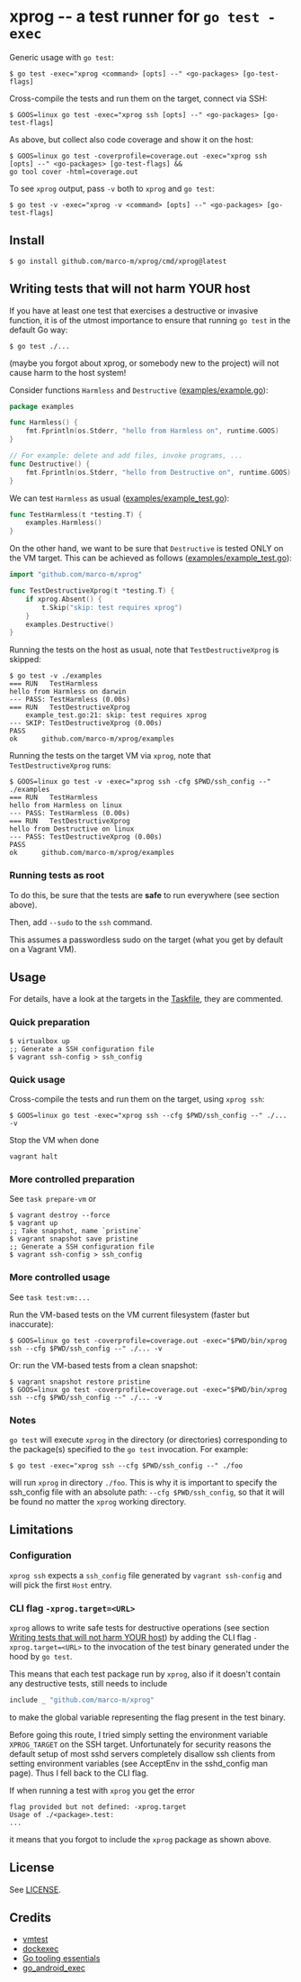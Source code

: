 # xprog -- a test runner for `go test -exec`

Generic usage with `go test`:

    $ go test -exec="xprog <command> [opts] --" <go-packages> [go-test-flags]

Cross-compile the tests and run them on the target, connect via SSH:

    $ GOOS=linux go test -exec="xprog ssh [opts] --" <go-packages> [go-test-flags]

As above, but collect also code coverage and show it on the host:

    $ GOOS=linux go test -coverprofile=coverage.out -exec="xprog ssh [opts] --" <go-packages> [go-test-flags] &&
    go tool cover -html=coverage.out

To see `xprog` output, pass `-v` both to `xprog` and `go test`:

    $ go test -v -exec="xprog -v <command> [opts] --" <go-packages> [go-test-flags]

## Install

```
$ go install github.com/marco-m/xprog/cmd/xprog@latest
```

## Writing tests that will not harm YOUR host

If you have at least one test that exercises a destructive or invasive function, it is of the utmost importance to ensure that running `go test` in the default Go way:

```
$ go test ./...
```

(maybe you forgot about xprog, or somebody new to the project) will not cause harm to the host system!

Consider functions `Harmless` and `Destructive` ([examples/example.go](examples/example.go)):

```go
package examples

func Harmless() {
	fmt.Fprintln(os.Stderr, "hello from Harmless on", runtime.GOOS)
}

// For example: delete and add files, invoke programs, ...
func Destructive() {
	fmt.Fprintln(os.Stderr, "hello from Destructive on", runtime.GOOS)
}
```

We can test `Harmless` as usual ([examples/example_test.go](examples/example_test.go)):

```go
func TestHarmless(t *testing.T) {
    examples.Harmless()
}
```

On the other hand, we want to be sure that `Destructive` is tested ONLY on the VM target. This can be achieved as follows ([examples/example_test.go](examples/example_test.go)):


```go
import "github.com/marco-m/xprog"

func TestDestructiveXprog(t *testing.T) {
    if xprog.Absent() {
        t.Skip("skip: test requires xprog")
    }
    examples.Destructive()
}
```

Running the tests on the host as usual, note that `TestDestructiveXprog` is skipped:

```
$ go test -v ./examples
=== RUN   TestHarmless
hello from Harmless on darwin
--- PASS: TestHarmless (0.00s)
=== RUN   TestDestructiveXprog
    example_test.go:21: skip: test requires xprog
--- SKIP: TestDestructiveXprog (0.00s)
PASS
ok      github.com/marco-m/xprog/examples
```

Running the tests on the target VM via `xprog`, note that `TestDestructiveXprog` runs:

```
$ GOOS=linux go test -v -exec="xprog ssh -cfg $PWD/ssh_config --" ./examples
=== RUN   TestHarmless
hello from Harmless on linux
--- PASS: TestHarmless (0.00s)
=== RUN   TestDestructiveXprog
hello from Destructive on linux
--- PASS: TestDestructiveXprog (0.00s)
PASS
ok      github.com/marco-m/xprog/examples
```

### Running tests as root

To do this, be sure that the tests are **safe** to run everywhere (see section above).

Then, add `--sudo` to the `ssh` command.

This assumes a passwordless sudo on the target (what you get by default on a Vagrant VM).

## Usage

For details, have a look at the targets in the [Taskfile](Taskfile.yml), they are commented.

### Quick preparation

```
$ virtualbox up
;; Generate a SSH configuration file
$ vagrant ssh-config > ssh_config
```

### Quick usage

Cross-compile the tests and run them on the target, using `xprog ssh`:

```
$ GOOS=linux go test -exec="xprog ssh --cfg $PWD/ssh_config --" ./... -v
```

Stop the VM when done

```
vagrant halt
```

### More controlled preparation

See `task prepare-vm` or

```
$ vagrant destroy --force
$ vagrant up
;; Take snapshot, name `pristine`
$ vagrant snapshot save pristine
;; Generate a SSH configuration file
$ vagrant ssh-config > ssh_config
```

### More controlled usage

See `task test:vm:...`

Run the VM-based tests on the VM current filesystem (faster but inaccurate):

```
$ GOOS=linux go test -coverprofile=coverage.out -exec="$PWD/bin/xprog ssh --cfg $PWD/ssh_config --" ./... -v
```

Or: run the VM-based tests from a clean snapshot:

```
$ vagrant snapshot restore pristine
$ GOOS=linux go test -coverprofile=coverage.out -exec="$PWD/bin/xprog ssh --cfg $PWD/ssh_config --" ./... -v
```

### Notes

`go test` will execute `xprog` in the directory (or directories) corresponding to the package(s) specified to the `go test` invocation. For example:

```
$ go test -exec="xprog ssh --cfg $PWD/ssh_config --" ./foo
```

will run `xprog` in directory `./foo`. This is why it is important to specify the ssh_config file with an absolute path: `--cfg $PWD/ssh_config`, so that it will be found no matter the `xprog` working directory.

## Limitations

### Configuration

`xprog ssh` expects a `ssh_config` file generated by `vagrant ssh-config` and will pick the first `Host` entry.

### CLI flag `-xprog.target=<URL>`

`xprog` allows to write safe tests for destructive operations (see section [Writing tests that will not harm YOUR host](#writing-tests-that-will-not-harm-your-host)) by adding the CLI flag `-xprog.target=<URL>` to the invocation of the test binary generated under the hood by `go test`.

This means that each test package run by `xprog`, also if it doesn't contain any destructive tests, still needs to include

```go
include _ "github.com/marco-m/xprog"
```

to make the global variable representing the flag present in the test binary.

Before going this route, I tried simply setting the environment variable `XPROG_TARGET` on the SSH target. Unfortunately for security reasons the default setup of most sshd servers completely disallow ssh clients from setting environment variables (see AcceptEnv in the sshd_config man page). Thus I fell back to the CLI flag.

If when running a test with `xprog` you get the error

```
flag provided but not defined: -xprog.target
Usage of ./<package>.test:
...
```

it means that you forgot to include the `xprog` package as shown above.

## License

See [LICENSE](LICENSE).

## Credits

- [vmtest](https://github.com/anatol/vmtest)
- [dockexec](https://github.com/mvdan/dockexec)
- [Go tooling essentials](https://rakyll.org/go-tool-flags/)
- [go_android_exec](https://github.com/golang/go/blob/master/misc/android/go_android_exec.go)
